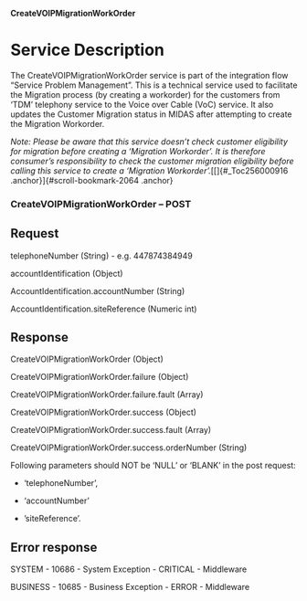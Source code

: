 **CreateVOIPMigrationWorkOrder**

Service Description
===================

The CreateVOIPMigrationWorkOrder service is part of the integration flow
“Service Problem Management”. This is a technical service used to
facilitate the Migration process (by creating a workorder) for the
customers from ‘TDM’ telephony service to the Voice over Cable (VoC)
service. It also updates the Customer Migration status in MIDAS after
attempting to create the Migration Workorder.

*Note: Please be aware that this service doesn’t check customer
eligibility for migration before creating a ‘Migration Workorder’. It is
therefore consumer’s responsibility to check the customer migration
eligibility before calling this service to create a ‘Migration
Workorder’.*[[]{#_Toc256000916 .anchor}]{#scroll-bookmark-2064 .anchor}

### CreateVOIPMigrationWorkOrder – POST
Request
--------

  telephoneNumber        (String) -    e.g. 447874384949
  
  accountIdentification       (Object)  
  
  AccountIdentification.accountNumber   (String)  
  
  AccountIdentification.siteReference   (Numeric int)

Response
--------

  CreateVOIPMigrationWorkOrder        (Object)
  
  CreateVOIPMigrationWorkOrder.failure      (Object)
  
  CreateVOIPMigrationWorkOrder.failure.fault      (Array)
  
  CreateVOIPMigrationWorkOrder.success        (Object)
  
  CreateVOIPMigrationWorkOrder.success.fault    (Array)
  
  CreateVOIPMigrationWorkOrder.success.orderNumber   (String)

Following parameters should NOT be ‘NULL’ or ‘BLANK’ in the post
request:

-   ‘telephoneNumber’,

-   ‘accountNumber’

-   ’siteReference’.

Error response
--------------

  
  SYSTEM  -    10686   -   System Exception  -   CRITICAL  -     Middleware
  
  BUSINESS -  10685    -  Business Exception -  ERROR      -   Middleware

